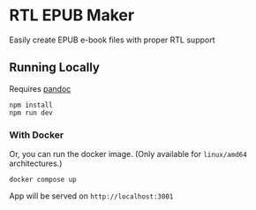 # RTL EPUB Maker

Easily create EPUB e-book files with proper RTL support

## Running Locally

Requires [pandoc](https://pandoc.org/installing.html)

```
npm install
npm run dev
```

### With Docker

Or, you can run the docker image. (Only available for `linux/amd64` architectures.)

```
docker compose up
```

App will be served on `http://localhost:3001`
